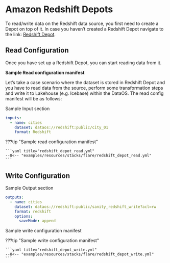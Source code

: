 # Amazon Redshift Depots


To read/write data on the Redshift data source, you first need to create a Depot on top of it. In case you haven’t created a Redshift Depot navigate to the link: [Redshift Depot](/resources/depot/depot_config_templates/amazon_redshift/).

## Read Configuration

Once you have set up a Redshift Depot, you can start reading data from it. 


**Sample Read configuration manifest**

Let’s take a case scenario where the dataset is stored in Redshift Depot and you have to read data from the source, perform some transformation steps and write it to Lakehouse (e.g. Icebase) within the DataOS. The read config manifest will be as follows:

Sample Input section

```yaml
inputs:
  - name: cities
    dataset: dataos://redshift:public/city_01
    format: Redshift
```
???tip "Sample read configuration manifest"

    ```yaml title="redshift_depot_read.yml"
    --8<-- "examples/resources/stacks/flare/redshift_depot_read.yml"
    ```

## Write Configuration

Sample Output section

```yaml
outputs:
  - name: cities
    dataset: dataos://redshift:public/sanity_redshift_write?acl=rw
    format: redshift
    options:
      saveMode: append
```

Sample write configuration manifest

???tip "Sample write configuration manifest"

    ```yaml title="redshift_depot_write.yml"
    --8<-- "examples/resources/stacks/flare/redshift_depot_write.yml"
    ```